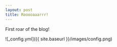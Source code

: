 ```yaml
---
layout: post
title: Rooooaaarrr!
---
```


First roar of the blog!

![_config.yml]({{ site.baseurl }}/images/config.png)
